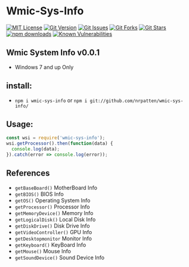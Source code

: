 # Wmic-Sys-Info
[![MIT License](https://img.shields.io/github/license/nrpatten/wmic-sys-info.svg?color=success)](https://github.com/nrpatten/wmic-sys-info/blob/master/LICENSE)
[![Git Version](https://img.shields.io/github/package-json/v/nrpatten/wmic-sys-info.svg?color=success)]()
[![Git Issues](https://img.shields.io/github/issues/nrpatten/wmic-sys-info.svg?color=success)](https://github.com/nrpatten/wmic-sys-info/issues)
[![Git Forks](https://img.shields.io/github/forks/nrpatten/wmic-sys-info.svg?color=success)](https://github.com/nrpatten/wmic-sys-info/network/members)
[![Git Stars](https://img.shields.io/github/stars/nrpatten/wmic-sys-info.svg?color=success)](https://github.com/nrpatten/wmic-sys-info/stargazers)
[![npm downloads](https://img.shields.io/npm/dt/wmic-sys-info.svg?label=npm%20downloads)](https://www.npmjs.com/package/wmic-sys-info)
[![Known Vulnerabilities](https://img.shields.io/snyk/vulnerabilities/github/nrpatten/wmic-sys-info.svg?color=success)](https://github.com/nrpatten/wmic-sys-info)
## Wmic System Info v0.0.1
* Windows 7 and up Only
## install:
* `npm i wmic-sys-info` or `npm i git://github.com/nrpatten/wmic-sys-info/`
## Usage:
```javascript
const wsi = require('wmic-sys-info');
wsi.getProcessor().then(function(data) {
  console.log(data);
}).catch(error => console.log(error));
```
## References
* `getBaseBoard()` MotherBoard Info
* `getBIOS()` BIOS Info
* `getOS()` Operating System Info
* `getProcessor()` Processor Info
* `getMemoryDevice()` Memory Info
* `getLogicalDisk()` Local Disk Info
* `getDiskDrive()` Disk Drive Info
* `getVideoController()` GPU Info
* `getDesktopmonitor` Monitor Info
* `getKeyboard()` KeyBoard Info
* `getMouse()` Mouse Info
* `getSoundDevice()` Sound Device Info